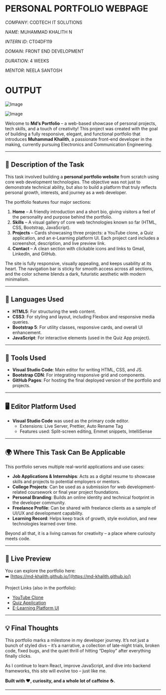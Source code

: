 # PERSONAL PORTFOLIO WEBPAGE

*COMPANY*: CODTECH IT SOLUTIONS

*NAME*: MUHAMMAD KHALITH N

*INTERN ID*: CT04DF119

*DOMAIN*: FRONT END DEVELOPMENT

*DURATION*: 4 WEEKS

*MENTOR*: NEELA SANTOSH

# OUTPUT

![Image](https://github.com/user-attachments/assets/32850244-9917-4a79-b517-6b7375572342)

![Image](https://github.com/user-attachments/assets/9864c4c3-c548-4618-a2f8-5d0abfa4b7ab)

Welcome to **Md’s Portfolio** – a web-based showcase of personal projects, tech skills, and a touch of creativity! This project was created with the goal of building a fully responsive, elegant, and functional portfolio that introduces **Muhammad Khalith**, a passionate front-end developer in the making, currently pursuing Electronics and Communication Engineering.

---

## 📌 Description of the Task

This task involved building a **personal portfolio website** from scratch using core web development technologies. The objective was not just to demonstrate technical ability, but also to build a platform that truly reflects personal growth, interests, and journey as a web developer. 

The portfolio features four major sections:
1. **Home** – A friendly introduction and a short bio, giving visitors a feel of the personality and purpose behind the portfolio.
2. **Skills** – A visual gallery of core web technologies known so far (HTML, CSS, Bootstrap, JavaScript).
3. **Projects** – Cards showcasing three projects: a YouTube clone, a Quiz application, and an e-Learning platform UI. Each project card includes a screenshot, description, and live preview link.
4. **Contact** – A clean section with clickable icons and links to Gmail, LinkedIn, and GitHub.

The site is fully responsive, visually appealing, and keeps usability at its heart. The navigation bar is sticky for smooth access across all sections, and the color scheme blends a dark, futuristic aesthetic with modern minimalism.

---

## 💬 Languages Used

- **HTML5**: For structuring the web content.
- **CSS3**: For styling and layout, including Flexbox and responsive media queries.
- **Bootstrap 5**: For utility classes, responsive cards, and overall UI enhancement.
- **JavaScript**: For interactive elements (used in the Quiz App project).

---

## 🔧 Tools Used

- **Visual Studio Code**: Main editor for writing HTML, CSS, and JS.
- **Bootstrap CDN**: For integrating responsive grid and components.
- **GitHub Pages**: For hosting the final deployed version of the portfolio and projects.

---

## 🖥️ Editor Platform Used

- **Visual Studio Code** was used as the primary code editor.
  - Extensions: Live Server, Prettier, Auto Rename Tag
  - Features used: Split-screen editing, Emmet snippets, IntelliSense

---

## 🌍 Where This Task Can Be Applicable

This portfolio serves multiple real-world applications and use cases:

- **Job Applications & Internships**: Acts as a digital resume to showcase skills and projects to potential employers or mentors.
- **College Projects**: Can be used as a submission for web development-related coursework or final year project foundations.
- **Personal Branding**: Builds an online identity and technical footprint in the developer community.
- **Freelance Profile**: Can be shared with freelance clients as a sample of UI/UX and development capability.
- **Learning Record**: Helps keep track of growth, style evolution, and new technologies learned over time.

Beyond all that, it is a living canvas for creativity – a place where curiosity meets code.

---

## 🔗 Live Preview

You can explore the portfolio here:  
➡️ [https://md-khalith.github.io/](https://md-khalith.github.io/)

Project Links (also in the portfolio):
- [YouTube Clone](https://md-khalith.github.io/ytclone-web/)
- [Quiz Application](https://md-khalith.github.io/Quiz-application/)
- [E-Learning Platform UI](https://md-khalith.github.io/eLearn/)

---

## 💡 Final Thoughts

This portfolio marks a milestone in my developer journey. It’s not just a bunch of styled divs – it’s a narrative, a collection of late-night trials, broken code, fixed bugs, and the quiet thrill of hitting “Deploy” after everything finally clicks.

As I continue to learn React, improve JavaScript, and dive into backend frameworks, this site will evolve too – just like me.

**Built with ❤️, curiosity, and a whole lot of caffeine ☕.**

---

